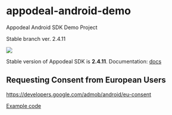 # appodeal-android-demo
Appodeal Android SDK Demo Project

Stable branch ver. 2.4.11

[![](https://img.shields.io/badge/docs-Stable-green.svg?style=flat-square)](https://www.appodeal.com/sdk/documentation?framework=1&full=1&platform=1)

Stable version of Appodeal SDK is **2.4.11**.
Documentation: [docs](https://www.appodeal.com/sdk/documentation?framework=1&full=1&platform=1)

## Requesting Consent from European Users
https://developers.google.com/admob/android/eu-consent

[Example code](https://github.com/appodeal/appodeal-android-demo/blob/master/app/src/main/java/com/appodeal/test/SplashActivity.java)
